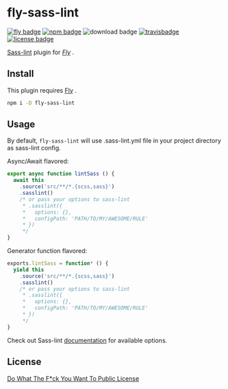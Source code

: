 # fly-sass-lint

[![fly badge][fly-bgp]][fly-bg] [![npm badge][npm-bgp]][npm-bg] ![download badge][dl-bgp] [![travisbadge][travis-bgp]][travis-bg] [![license badge][license-bgp]][license-bg]

[fly-bgp]: https://img.shields.io/badge/fly-JS-05B3E1.svg?style=flat-square&maxAge=2592000
[fly-bg]: https://github.com/flyjs/fly

[npm-bgp]: https://img.shields.io/npm/v/fly-sass-lint.svg?style=flat-square
[npm-bg]: https://www.npmjs.org/package/fly-sass-lint

[dl-bgp]: https://img.shields.io/npm/dm/fly-sass-lint.svg?style=flat-square

[travis-bgp]: https://img.shields.io/travis/frantic1048/fly-sass-lint.svg?style=flat-square
[travis-bg]: https://travis-ci.org/frantic1048/fly-sass-lint

[license-bgp]: https://img.shields.io/github/license/frantic1048/fly-sass-lint.svg?style=flat-square
[license-bg]: https://spdx.org/licenses/WTFPL.html

[Sass-lint][] plugin for *[Fly][]* .

[Fly]: https://github.com/flyjs/fly
[Sass-lint]: https://github.com/sasstools/sass-lint

## Install

This plugin requires [Fly][] .

```bash
npm i -D fly-sass-lint
```

## Usage

By default, `fly-sass-lint` will use .sass-lint.yml file in your project directory as sass-lint config.

Async/Await flavored:

```js
export async function lintSass () {
  await this
    .source('src/**/*.{scss,sass}')
    .sasslint()
    /* or pass your options to sass-lint
     * .sasslint({
     *   options: {},
     *   configPath: 'PATH/TO/MY/AWESOME/RULE'
     * })
     */
}
```

Generator function flavored:

```js
exports.lintSass = function* () {
  yield this
    .source('src/**/*.{scss,sass}')
    .sasslint()
    /* or pass your options to sass-lint
     * .sasslint({
     *   options: {},
     *   configPath: 'PATH/TO/MY/AWESOME/RULE'
     * })
     */
}
```

Check out Sass-lint [documentation][] for available options.

[documentation]: https://github.com/sasstools/sass-lint#options

## License

[Do What The F*ck You Want To Public License](https://spdx.org/licenses/WTFPL)
